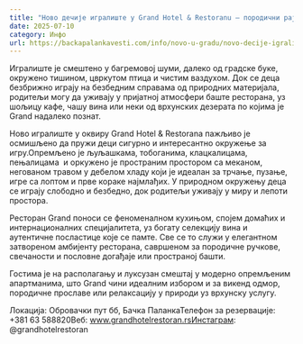 ```yaml
---
title: "Ново дечије игралиште у Grand Hotel & Restoranu – породични рај у природи"
date: 2025-07-10
category: Инфо
url: https://backapalankavesti.com/info/novo-u-gradu/novo-decije-igraliste-u-grand-hotel-restoranu-porodicni-raj-u-prirodi/
---
```


Игралиште је смештено у багремовој шуми, далеко од градске буке, окружено тишином, цвркутом птица и чистим ваздухом. Док се деца безбрижно играју на безбедним справама од природних материјала, родитељи могу да уживају у пријатној атмосфери баште ресторана, уз шољицу кафе, чашу вина или неки од врхунских дезерата по којима је Grand надалеко познат.

Ново игралиште у оквиру Grand Hotel & Restorana пажљиво је осмишљено да пружи деци сигурно и интересантно окружење за игру.Опремљено је љуљашкама, тобоганима, клацкалицама, пењалицама  и оркужено је пространим простором са меканом, негованом травом у дебелом хладу који је идеалан за трчање, пузање, игре са лоптом и прве кораке најмлађих. У природном окружењу деца се играју слободно и безбедно, док родитељи уживају у миру и лепоти простора.

Ресторан Grand поноси се феноменалном кухињом, спојем домаћих и интернационалних специјалитета, уз богату селекцију вина и аутентичне посластице које се памте. Све се то служи у елегантном затвореном амбијенту ресторана, савршеном за породичне ручкове, свечаности и пословне догађаје или пространој башти.

Гостима је на располагању и луксузан смештај у модерно опремљеним апартманима, што Grand чини идеалним избором и за викенд одмор, породичне прославе или релаксацију у природи уз врхунску услугу.

Локација: Обровачки пут бб, Бачка ПаланкаТелефон за резервације: +381 63 588820Веб: www.grandhotelrestoran.rsИнстаграм: @grandhotelrestoran
